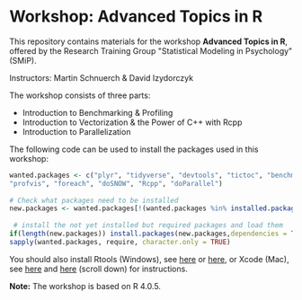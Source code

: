 # Workshop: Advanced Topics in R

This repository contains materials for the workshop **Advanced Topics in R**, offered by the Research Training Group "Statistical Modeling in Psychology" (SMiP). 

Instructors: Martin Schnuerch & David Izydorczyk

The workshop consists of three parts:

- Introduction to Benchmarking &  Profiling
- Introduction to Vectorization & the Power of C++ with Rcpp
- Introduction to Parallelization


The following code can be used to install the packages used in this workshop:

```r
wanted.packages <- c("plyr", "tidyverse", "devtools", "tictoc", "benchmarkme", "bench", "data.table", 
"profvis", "foreach", "doSNOW", "Rcpp", "doParallel")
  
# Check what packages need to be installed
new.packages <- wanted.packages[!(wanted.packages %in% installed.packages()[,"Package"])]
  
 # install the not yet installed but required packages and load them
if(length(new.packages)) install.packages(new.packages,dependencies = TRUE)
sapply(wanted.packages, require, character.only = TRUE)
```

You should also install Rtools (Windows), see [here](https://cran.r-project.org/bin/windows/Rtools/) or [here](https://www.rdocumentation.org/packages/installr/versions/0.22.0/topics/install.Rtools), or Xcode (Mac), see [here](https://apps.apple.com/us/app/xcode/id497799835?mt=12) and [here](https://www.r-bloggers.com/installing-r-on-os-x/) (scroll down) for instructions.





**Note:** The workshop is based on R 4.0.5. 

